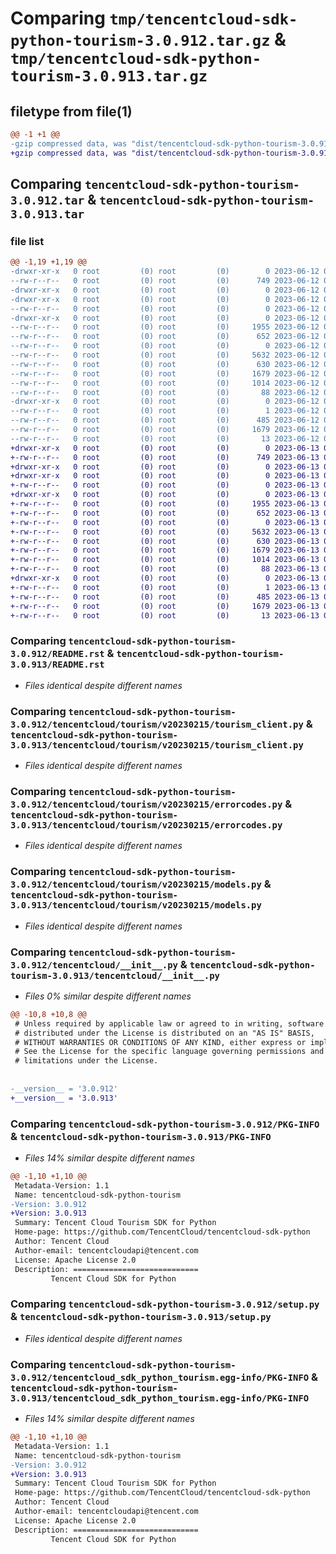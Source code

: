 # Comparing `tmp/tencentcloud-sdk-python-tourism-3.0.912.tar.gz` & `tmp/tencentcloud-sdk-python-tourism-3.0.913.tar.gz`

## filetype from file(1)

```diff
@@ -1 +1 @@
-gzip compressed data, was "dist/tencentcloud-sdk-python-tourism-3.0.912.tar", last modified: Mon Jun 12 03:14:57 2023, max compression
+gzip compressed data, was "dist/tencentcloud-sdk-python-tourism-3.0.913.tar", last modified: Tue Jun 13 02:27:59 2023, max compression
```

## Comparing `tencentcloud-sdk-python-tourism-3.0.912.tar` & `tencentcloud-sdk-python-tourism-3.0.913.tar`

### file list

```diff
@@ -1,19 +1,19 @@
-drwxr-xr-x   0 root         (0) root         (0)        0 2023-06-12 03:14:57.000000 tencentcloud-sdk-python-tourism-3.0.912/
--rw-r--r--   0 root         (0) root         (0)      749 2023-06-12 03:14:57.000000 tencentcloud-sdk-python-tourism-3.0.912/README.rst
-drwxr-xr-x   0 root         (0) root         (0)        0 2023-06-12 03:14:57.000000 tencentcloud-sdk-python-tourism-3.0.912/tencentcloud/
-drwxr-xr-x   0 root         (0) root         (0)        0 2023-06-12 03:14:57.000000 tencentcloud-sdk-python-tourism-3.0.912/tencentcloud/tourism/
--rw-r--r--   0 root         (0) root         (0)        0 2023-06-12 03:14:57.000000 tencentcloud-sdk-python-tourism-3.0.912/tencentcloud/tourism/__init__.py
-drwxr-xr-x   0 root         (0) root         (0)        0 2023-06-12 03:14:57.000000 tencentcloud-sdk-python-tourism-3.0.912/tencentcloud/tourism/v20230215/
--rw-r--r--   0 root         (0) root         (0)     1955 2023-06-12 03:14:57.000000 tencentcloud-sdk-python-tourism-3.0.912/tencentcloud/tourism/v20230215/tourism_client.py
--rw-r--r--   0 root         (0) root         (0)      652 2023-06-12 03:14:57.000000 tencentcloud-sdk-python-tourism-3.0.912/tencentcloud/tourism/v20230215/errorcodes.py
--rw-r--r--   0 root         (0) root         (0)        0 2023-06-12 03:14:57.000000 tencentcloud-sdk-python-tourism-3.0.912/tencentcloud/tourism/v20230215/__init__.py
--rw-r--r--   0 root         (0) root         (0)     5632 2023-06-12 03:14:57.000000 tencentcloud-sdk-python-tourism-3.0.912/tencentcloud/tourism/v20230215/models.py
--rw-r--r--   0 root         (0) root         (0)      630 2023-06-12 03:14:57.000000 tencentcloud-sdk-python-tourism-3.0.912/tencentcloud/__init__.py
--rw-r--r--   0 root         (0) root         (0)     1679 2023-06-12 03:14:57.000000 tencentcloud-sdk-python-tourism-3.0.912/PKG-INFO
--rw-r--r--   0 root         (0) root         (0)     1014 2023-06-12 03:14:57.000000 tencentcloud-sdk-python-tourism-3.0.912/setup.py
--rw-r--r--   0 root         (0) root         (0)       88 2023-06-12 03:14:57.000000 tencentcloud-sdk-python-tourism-3.0.912/setup.cfg
-drwxr-xr-x   0 root         (0) root         (0)        0 2023-06-12 03:14:57.000000 tencentcloud-sdk-python-tourism-3.0.912/tencentcloud_sdk_python_tourism.egg-info/
--rw-r--r--   0 root         (0) root         (0)        1 2023-06-12 03:14:57.000000 tencentcloud-sdk-python-tourism-3.0.912/tencentcloud_sdk_python_tourism.egg-info/dependency_links.txt
--rw-r--r--   0 root         (0) root         (0)      485 2023-06-12 03:14:57.000000 tencentcloud-sdk-python-tourism-3.0.912/tencentcloud_sdk_python_tourism.egg-info/SOURCES.txt
--rw-r--r--   0 root         (0) root         (0)     1679 2023-06-12 03:14:57.000000 tencentcloud-sdk-python-tourism-3.0.912/tencentcloud_sdk_python_tourism.egg-info/PKG-INFO
--rw-r--r--   0 root         (0) root         (0)       13 2023-06-12 03:14:57.000000 tencentcloud-sdk-python-tourism-3.0.912/tencentcloud_sdk_python_tourism.egg-info/top_level.txt
+drwxr-xr-x   0 root         (0) root         (0)        0 2023-06-13 02:27:59.000000 tencentcloud-sdk-python-tourism-3.0.913/
+-rw-r--r--   0 root         (0) root         (0)      749 2023-06-13 02:27:59.000000 tencentcloud-sdk-python-tourism-3.0.913/README.rst
+drwxr-xr-x   0 root         (0) root         (0)        0 2023-06-13 02:27:59.000000 tencentcloud-sdk-python-tourism-3.0.913/tencentcloud/
+drwxr-xr-x   0 root         (0) root         (0)        0 2023-06-13 02:27:59.000000 tencentcloud-sdk-python-tourism-3.0.913/tencentcloud/tourism/
+-rw-r--r--   0 root         (0) root         (0)        0 2023-06-13 02:27:59.000000 tencentcloud-sdk-python-tourism-3.0.913/tencentcloud/tourism/__init__.py
+drwxr-xr-x   0 root         (0) root         (0)        0 2023-06-13 02:27:59.000000 tencentcloud-sdk-python-tourism-3.0.913/tencentcloud/tourism/v20230215/
+-rw-r--r--   0 root         (0) root         (0)     1955 2023-06-13 02:27:59.000000 tencentcloud-sdk-python-tourism-3.0.913/tencentcloud/tourism/v20230215/tourism_client.py
+-rw-r--r--   0 root         (0) root         (0)      652 2023-06-13 02:27:59.000000 tencentcloud-sdk-python-tourism-3.0.913/tencentcloud/tourism/v20230215/errorcodes.py
+-rw-r--r--   0 root         (0) root         (0)        0 2023-06-13 02:27:59.000000 tencentcloud-sdk-python-tourism-3.0.913/tencentcloud/tourism/v20230215/__init__.py
+-rw-r--r--   0 root         (0) root         (0)     5632 2023-06-13 02:27:59.000000 tencentcloud-sdk-python-tourism-3.0.913/tencentcloud/tourism/v20230215/models.py
+-rw-r--r--   0 root         (0) root         (0)      630 2023-06-13 02:27:59.000000 tencentcloud-sdk-python-tourism-3.0.913/tencentcloud/__init__.py
+-rw-r--r--   0 root         (0) root         (0)     1679 2023-06-13 02:27:59.000000 tencentcloud-sdk-python-tourism-3.0.913/PKG-INFO
+-rw-r--r--   0 root         (0) root         (0)     1014 2023-06-13 02:27:59.000000 tencentcloud-sdk-python-tourism-3.0.913/setup.py
+-rw-r--r--   0 root         (0) root         (0)       88 2023-06-13 02:27:59.000000 tencentcloud-sdk-python-tourism-3.0.913/setup.cfg
+drwxr-xr-x   0 root         (0) root         (0)        0 2023-06-13 02:27:59.000000 tencentcloud-sdk-python-tourism-3.0.913/tencentcloud_sdk_python_tourism.egg-info/
+-rw-r--r--   0 root         (0) root         (0)        1 2023-06-13 02:27:59.000000 tencentcloud-sdk-python-tourism-3.0.913/tencentcloud_sdk_python_tourism.egg-info/dependency_links.txt
+-rw-r--r--   0 root         (0) root         (0)      485 2023-06-13 02:27:59.000000 tencentcloud-sdk-python-tourism-3.0.913/tencentcloud_sdk_python_tourism.egg-info/SOURCES.txt
+-rw-r--r--   0 root         (0) root         (0)     1679 2023-06-13 02:27:59.000000 tencentcloud-sdk-python-tourism-3.0.913/tencentcloud_sdk_python_tourism.egg-info/PKG-INFO
+-rw-r--r--   0 root         (0) root         (0)       13 2023-06-13 02:27:59.000000 tencentcloud-sdk-python-tourism-3.0.913/tencentcloud_sdk_python_tourism.egg-info/top_level.txt
```

### Comparing `tencentcloud-sdk-python-tourism-3.0.912/README.rst` & `tencentcloud-sdk-python-tourism-3.0.913/README.rst`

 * *Files identical despite different names*

### Comparing `tencentcloud-sdk-python-tourism-3.0.912/tencentcloud/tourism/v20230215/tourism_client.py` & `tencentcloud-sdk-python-tourism-3.0.913/tencentcloud/tourism/v20230215/tourism_client.py`

 * *Files identical despite different names*

### Comparing `tencentcloud-sdk-python-tourism-3.0.912/tencentcloud/tourism/v20230215/errorcodes.py` & `tencentcloud-sdk-python-tourism-3.0.913/tencentcloud/tourism/v20230215/errorcodes.py`

 * *Files identical despite different names*

### Comparing `tencentcloud-sdk-python-tourism-3.0.912/tencentcloud/tourism/v20230215/models.py` & `tencentcloud-sdk-python-tourism-3.0.913/tencentcloud/tourism/v20230215/models.py`

 * *Files identical despite different names*

### Comparing `tencentcloud-sdk-python-tourism-3.0.912/tencentcloud/__init__.py` & `tencentcloud-sdk-python-tourism-3.0.913/tencentcloud/__init__.py`

 * *Files 0% similar despite different names*

```diff
@@ -10,8 +10,8 @@
 # Unless required by applicable law or agreed to in writing, software
 # distributed under the License is distributed on an "AS IS" BASIS,
 # WITHOUT WARRANTIES OR CONDITIONS OF ANY KIND, either express or implied.
 # See the License for the specific language governing permissions and
 # limitations under the License.
 
 
-__version__ = '3.0.912'
+__version__ = '3.0.913'
```

### Comparing `tencentcloud-sdk-python-tourism-3.0.912/PKG-INFO` & `tencentcloud-sdk-python-tourism-3.0.913/PKG-INFO`

 * *Files 14% similar despite different names*

```diff
@@ -1,10 +1,10 @@
 Metadata-Version: 1.1
 Name: tencentcloud-sdk-python-tourism
-Version: 3.0.912
+Version: 3.0.913
 Summary: Tencent Cloud Tourism SDK for Python
 Home-page: https://github.com/TencentCloud/tencentcloud-sdk-python
 Author: Tencent Cloud
 Author-email: tencentcloudapi@tencent.com
 License: Apache License 2.0
 Description: ============================
         Tencent Cloud SDK for Python
```

### Comparing `tencentcloud-sdk-python-tourism-3.0.912/setup.py` & `tencentcloud-sdk-python-tourism-3.0.913/setup.py`

 * *Files identical despite different names*

### Comparing `tencentcloud-sdk-python-tourism-3.0.912/tencentcloud_sdk_python_tourism.egg-info/PKG-INFO` & `tencentcloud-sdk-python-tourism-3.0.913/tencentcloud_sdk_python_tourism.egg-info/PKG-INFO`

 * *Files 14% similar despite different names*

```diff
@@ -1,10 +1,10 @@
 Metadata-Version: 1.1
 Name: tencentcloud-sdk-python-tourism
-Version: 3.0.912
+Version: 3.0.913
 Summary: Tencent Cloud Tourism SDK for Python
 Home-page: https://github.com/TencentCloud/tencentcloud-sdk-python
 Author: Tencent Cloud
 Author-email: tencentcloudapi@tencent.com
 License: Apache License 2.0
 Description: ============================
         Tencent Cloud SDK for Python
```

